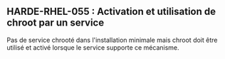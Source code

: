 ## HARDE-RHEL-055 : Activation et utilisation de chroot par un service

Pas de service chrooté dans l'installation minimale mais chroot doit être utilisé et activé lorsque le service supporte ce mécanisme.

